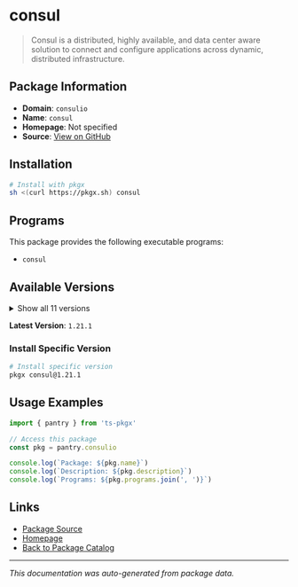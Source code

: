 # consul

> Consul is a distributed, highly available, and data center aware solution to connect and configure applications across dynamic, distributed infrastructure.

## Package Information

- **Domain**: `consulio`
- **Name**: `consul`
- **Homepage**: Not specified
- **Source**: [View on GitHub](https://github.com/pkgxdev/pantry/tree/main/projects/consul.io/package.yml)

## Installation

```bash
# Install with pkgx
sh <(curl https://pkgx.sh) consul
```

## Programs

This package provides the following executable programs:

- `consul`

## Available Versions

<details>
<summary>Show all 11 versions</summary>

- `1.21.1`, `1.21.0`, `1.20.6`, `1.20.5`, `1.20.4`
- `1.20.3`, `1.20.2`, `1.20.1`, `1.20.0`, `1.19.2`
- `1.19.1`

</details>

**Latest Version**: `1.21.1`

### Install Specific Version

```bash
# Install specific version
pkgx consul@1.21.1
```

## Usage Examples

```typescript
import { pantry } from 'ts-pkgx'

// Access this package
const pkg = pantry.consulio

console.log(`Package: ${pkg.name}`)
console.log(`Description: ${pkg.description}`)
console.log(`Programs: ${pkg.programs.join(', ')}`)
```

## Links

- [Package Source](https://github.com/pkgxdev/pantry/tree/main/projects/consul.io/package.yml)
- [Homepage](#)
- [Back to Package Catalog](../package-catalog.md)

---

*This documentation was auto-generated from package data.*

